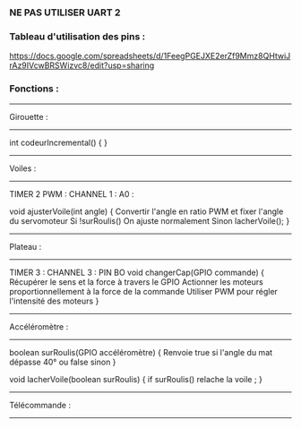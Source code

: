 ### NE PAS UTILISER UART 2

### Tableau d'utilisation des pins :
https://docs.google.com/spreadsheets/d/1FeegPGEJXE2erZf9Mmz8QHtwiJrAz9IVcwBRSWizvc8/edit?usp=sharing

### Fonctions :
*******************
Girouette :
*******************


int codeurIncremental()
{
}

*******************
Voiles :
*******************
TIMER 2 PWM : CHANNEL 1 : A0 :

void ajusterVoile(int angle)
{
	Convertir l'angle en ratio PWM et fixer l'angle du servomoteur
	Si !surRoulis()
		On ajuste normalement
	Sinon
		lacherVoile();
}

*******************
Plateau :
*******************
TIMER 3 : CHANNEL 3 : PIN BO 
void changerCap(GPIO commande)
{
	Récupérer le sens et la force à travers le GPIO
	Actionner les moteurs proportionnellement à la force de la commande
	Utiliser PWM pour régler l'intensité des moteurs
}

*********************
Accéléromètre :
*********************

boolean surRoulis(GPIO accéléromètre)
{
	Renvoie true si l'angle du mat dépasse 40°
	ou false sinon 
}

void lacherVoile(boolean surRoulis) {
	if surRoulis() relache la voile ;
}

********************
Télécommande :
********************
